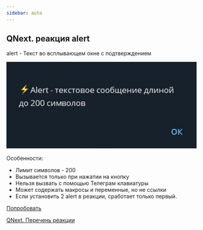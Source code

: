 ```yaml
---
sidebar: auto
---
```


## QNext. реакция alert

alert - Текст во всплывающем окне с подтверждением

![](./1.png)

Особенности:
* Лимит символов - 200
* Вызывается только при нажатии на кнопку
* Нельзя вызвать с помощью Телеграм клавиатуры
* Может содержать макросы и переменные, но не ссылки
* Если установить 2 alert в реакции, сработает только первый.

[Попробовать](https://t.me/QNextSupportBot?start=cmd_MDFNTjJ8SUk3NHxDTWJ1bQ)

[QNext. Перечень реакции](/docs-test/ph/QNext-admin-reaction-about-05-01)